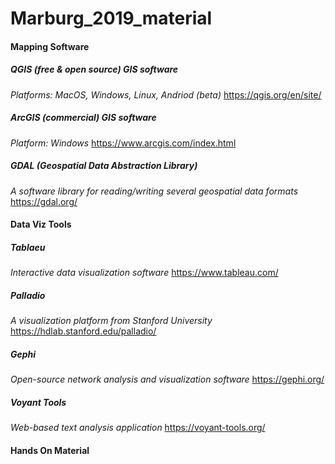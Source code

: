 # Marburg_2019_material

#### Mapping Software

##### QGIS (free & open source) GIS software
*Platforms: MacOS, Windows, Linux, Andriod (beta)*
https://qgis.org/en/site/

##### ArcGIS (commercial) GIS software
*Platform: Windows*
https://www.arcgis.com/index.html

##### GDAL (Geospatial Data Abstraction Library)
*A software library for reading/writing several geospatial data formats*
https://gdal.org/


#### Data Viz Tools

##### Tablaeu
*Interactive data visualization software*
https://www.tableau.com/

##### Palladio
*A visualization platform from Stanford University*
https://hdlab.stanford.edu/palladio/

##### Gephi
*Open-source network analysis and visualization software*
https://gephi.org/

##### Voyant Tools
*Web-based text analysis application*
https://voyant-tools.org/


#### Hands On Material
